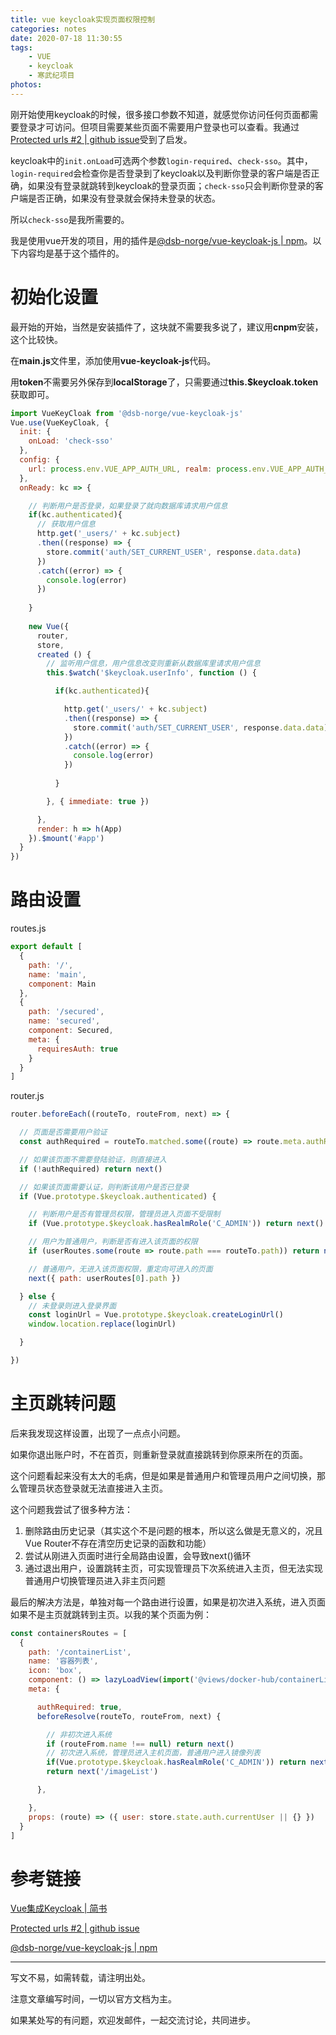 ```yaml
---
title: vue keycloak实现页面权限控制
categories: notes
date: 2020-07-18 11:30:55
tags:
	- VUE
	- keycloak
	- 寒武纪项目
photos:
---
```








刚开始使用keycloak的时候，很多接口参数不知道，就感觉你访问任何页面都需要登录才可访问。但项目需要某些页面不需要用户登录也可以查看。我通过[Protected urls #2 | github issue](https://github.com/dsb-norge/vue-keycloak-js/issues/2)受到了启发。

keycloak中的`init.onLoad`可选两个参数`login-required`、`check-sso`。其中，`login-required`会检查你是否登录到了keycloak以及判断你登录的客户端是否正确，如果没有登录就跳转到keycloak的登录页面；`check-sso`只会判断你登录的客户端是否正确，如果没有登录就会保持未登录的状态。

所以`check-sso`是我所需要的。

我是使用vue开发的项目，用的插件是[@dsb-norge/vue-keycloak-js | npm](https://www.npmjs.com/package/@dsb-norge/vue-keycloak-js)。以下内容均是基于这个插件的。

# 初始化设置

最开始的开始，当然是安装插件了，这块就不需要我多说了，建议用**cnpm**安装，这个比较快。

在**main.js**文件里，添加使用**vue-keycloak-js**代码。

用**token**不需要另外保存到**localStorage**了，只需要通过**this.$keycloak.token**获取即可。

```javascript
import VueKeyCloak from '@dsb-norge/vue-keycloak-js'
Vue.use(VueKeyCloak, {
  init: {
    onLoad: 'check-sso'
  },
  config: {
    url: process.env.VUE_APP_AUTH_URL, realm: process.env.VUE_APP_AUTH_REALM, clientId: process.env.VUE_APP_AUTH_CLIENT_ID,
  },
  onReady: kc => {

    // 判断用户是否登录，如果登录了就向数据库请求用户信息
    if(kc.authenticated){
      // 获取用户信息
      http.get('_users/' + kc.subject)
      .then((response) => {
        store.commit('auth/SET_CURRENT_USER', response.data.data)
      })
      .catch((error) => {
        console.log(error)
      })
        
    }
    
    new Vue({
      router,
      store,
      created () {
        // 监听用户信息，用户信息改变则重新从数据库里请求用户信息
        this.$watch('$keycloak.userInfo', function () {

          if(kc.authenticated){

            http.get('_users/' + kc.subject)
            .then((response) => {
              store.commit('auth/SET_CURRENT_USER', response.data.data)
            })
            .catch((error) => {
              console.log(error)
            })
            
          }

        }, { immediate: true })

      },
      render: h => h(App)
    }).$mount('#app')
  }
})
```

# 路由设置

routes.js

```javascript
export default [
  {
    path: '/',
    name: 'main',
    component: Main
  },
  {
    path: '/secured',
    name: 'secured',
    component: Secured,
    meta: {
      requiresAuth: true
    }
  }
]
```

router.js

```javascript
router.beforeEach((routeTo, routeFrom, next) => {

  // 页面是否需要用户验证
  const authRequired = routeTo.matched.some((route) => route.meta.authRequired)

  // 如果该页面不需要登陆验证，则直接进入
  if (!authRequired) return next()

  // 如果该页面需要认证，则判断该用户是否已登录
  if (Vue.prototype.$keycloak.authenticated) {

    // 判断用户是否有管理员权限，管理员进入页面不受限制
    if (Vue.prototype.$keycloak.hasRealmRole('C_ADMIN')) return next()

    // 用户为普通用户，判断是否有进入该页面的权限
    if (userRoutes.some(route => route.path === routeTo.path)) return next()

    // 普通用户，无进入该页面权限，重定向可进入的页面
    next({ path: userRoutes[0].path })

  } else {
    // 未登录则进入登录界面
    const loginUrl = Vue.prototype.$keycloak.createLoginUrl()
    window.location.replace(loginUrl)

  }

})
```

# 主页跳转问题

后来我发现这样设置，出现了一点点小问题。

如果你退出账户时，不在首页，则重新登录就直接跳转到你原来所在的页面。

这个问题看起来没有太大的毛病，但是如果是普通用户和管理员用户之间切换，那么管理员状态登录就无法直接进入主页。

这个问题我尝试了很多种方法：

1. 删除路由历史记录（其实这个不是问题的根本，所以这么做是无意义的，况且Vue Router不存在清空历史记录的函数和功能）
2. 尝试从刚进入页面时进行全局路由设置，会导致next()循环
3. 通过退出用户，设置跳转主页，可实现管理员下次系统进入主页，但无法实现普通用户切换管理员进入非主页问题

最后的解决方法是，单独对每一个路由进行设置，如果是初次进入系统，进入页面如果不是主页就跳转到主页。以我的某个页面为例：

```javascript
const containersRoutes = [
  {
    path: '/containerList',
    name: '容器列表',
    icon: 'box',
    component: () => lazyLoadView(import('@views/docker-hub/containerList')),
    meta: {

      authRequired: true,
      beforeResolve(routeTo, routeFrom, next) {

        // 非初次进入系统
        if (routeFrom.name !== null) return next()
        // 初次进入系统，管理员进入主机页面，普通用户进入镜像列表
        if(Vue.prototype.$keycloak.hasRealmRole('C_ADMIN')) return next('/')
        return next('/imageList')

      },

    },
    props: (route) => ({ user: store.state.auth.currentUser || {} })
  }
]

```





# 参考链接

[Vue集成Keycloak | 简书](https://www.jianshu.com/p/4ff7f0e491c3)

[Protected urls #2 | github issue](https://github.com/dsb-norge/vue-keycloak-js/issues/2)

[@dsb-norge/vue-keycloak-js | npm](https://www.npmjs.com/package/@dsb-norge/vue-keycloak-js)





---

写文不易，如需转载，请注明出处。

注意文章编写时间，一切以官方文档为主。

如果某处写的有问题，欢迎发邮件，一起交流讨论，共同进步。